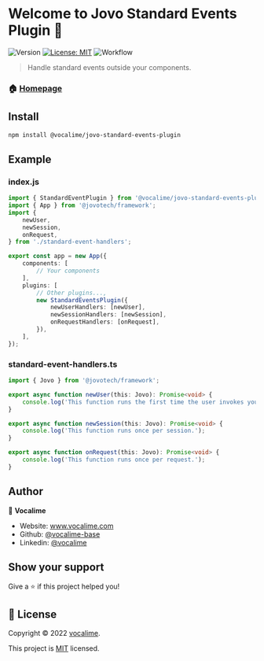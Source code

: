 # Welcome to Jovo Standard Events Plugin 👋
![Version](https://img.shields.io/badge/version-1.0.0-blue.svg?cacheSeconds=2592000)
[![License: MIT](https://img.shields.io/github/license/vocalime-base/Jovo-Standard-Events-Plugin)](https://github.com/vocalime-base/jovo-standard-events-plugin/blob/master/LICENSE)
![Workflow](https://img.shields.io/github/workflow/status/vocalime-base/jovo-standard-events-plugin/Release%20package)

> Handle standard events outside your components.

### 🏠 [Homepage](https://github.com/vocalime-base/jovo-standard-events-plugin#readme)

## Install

```sh
npm install @vocalime/jovo-standard-events-plugin
```

## Example

### index.js

```typescript
import { StandardEventPlugin } from '@vocalime/jovo-standard-events-plugin';
import { App } from '@jovotech/framework';
import {
    newUser,
    newSession,
    onRequest,
} from './standard-event-handlers';

export const app = new App({
    components: [
        // Your components
    ],
    plugins: [
        // Other plugins...,
        new StandardEventsPlugin({
            newUserHandlers: [newUser],
            newSessionHandlers: [newSession],
            onRequestHandlers: [onRequest],
        }),
    ],
});
```

### standard-event-handlers.ts

```typescript
import { Jovo } from '@jovotech/framework';

export async function newUser(this: Jovo): Promise<void> {
    console.log('This function runs the first time the user invokes your app.');
}

export async function newSession(this: Jovo): Promise<void> {
    console.log('This function runs once per session.');
}

export async function onRequest(this: Jovo): Promise<void> {
    console.log('This function runs once per request.');
}
```

## Author

👤 **Vocalime**

* Website: www.vocalime.com
* Github: [@vocalime-base](https://github.com/vocalime-base)
* Linkedin: [@vocalime](https://www.linkedin.com/company/vocalime/)

## Show your support

Give a ⭐️ if this project helped you!

## 📝 License

Copyright © 2022 [vocalime](https://github.com/vocalime-base).

This project is [MIT](https://github.com/vocalime-base/jovo-standard-events-plugin/blob/master/LICENSE) licensed.

